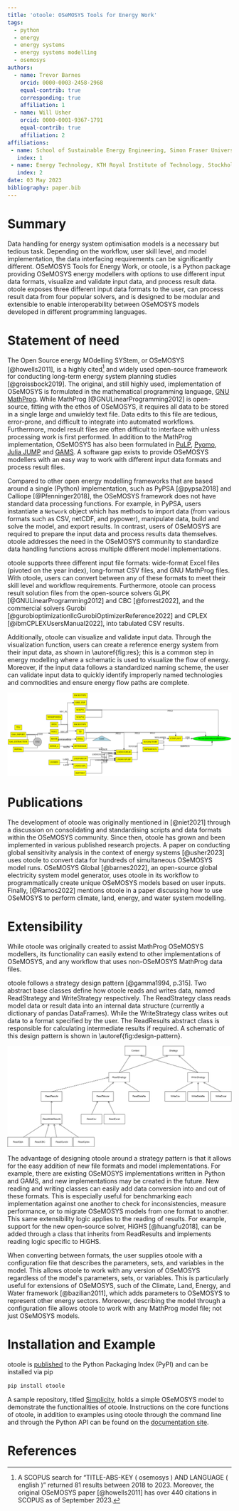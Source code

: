 ```yaml
---
title: 'otoole: OSeMOSYS Tools for Energy Work'
tags:
  - python
  - energy
  - energy systems
  - energy systems modelling
  - osemosys
authors:
  - name: Trevor Barnes
    orcid: 0000-0003-2458-2968
    equal-contrib: true
    corresponding: true
    affiliation: 1
  - name: Will Usher
    orcid: 0000-0001-9367-1791
    equal-contrib: true
    affiliation: 2
affiliations:
 - name: School of Sustainable Energy Engineering, Simon Fraser University, Vancouver, Canada
   index: 1
 - name: Energy Technology, KTH Royal Institute of Technology, Stockholm, Sweden
   index: 2
date: 03 May 2023
bibliography: paper.bib
---
```


# Summary

Data handling for energy system optimisation models is a necessary but tedious task. Depending on the workflow, user skill level, and model implementation, the data interfacing requirements can be significantly different. OSeMOSYS Tools for Energy Work, or otoole, is a Python package providing OSeMOSYS energy modellers with options to use different input data formats, visualize and validate input data, and process result data. otoole exposes three different input data formats to the user, can process result data from four popular solvers, and is designed to be modular and extensible to enable interoperability between OSeMOSYS models developed in different programming languages.

# Statement of need

The Open Source energy MOdelling SYStem, or OSeMOSYS [@howells2011], is a highly cited[^1] and widely used open-source framework for conducting long-term energy system planning studies [@groissbock2019]. The original, and still highly used, implementation of OSeMOSYS is formulated in the mathematical programming language, [GNU MathProg](https://github.com/OSeMOSYS/OSeMOSYS_GNU_MathProg). While MathProg [@GNULinearProgramming2012] is open-source, fitting with the ethos of OSeMOSYS, it requires all data to be stored in a single large and unwieldy text file. Data edits to this file are tedious, error-prone, and difficult to integrate into automated workflows. Furthermore, model result files are often difficult to interface with unless processing work is first performed. In addition to the MathProg implementation, OSeMOSYS has also been formulated in [PuLP](https://github.com/OSeMOSYS/OSeMOSYS_PuLP), [Pyomo](https://github.com/OSeMOSYS/OSeMOSYS_Pyomo), [Julia JUMP](https://github.com/sei-international/NemoMod.jl) and [GAMS](https://github.com/OSeMOSYS/OSeMOSYS_GAMS). A software gap exists to provide OSeMOSYS modellers with an easy way to work with different input data formats and process result files.

[^1]: A SCOPUS search for “TITLE-ABS-KEY ( osemosys ) AND LANGUAGE ( english )” returned 81 results between 2018 to 2023. Moreover, the original OSeMOSYS paper [@howells2011] has over 440 citations in SCOPUS as of September 2023.

Compared to other open energy modelling frameworks that are based around a single (Python) implementation, such as PyPSA [@pypsa2018] and Calliope [@Pfenninger2018], the OSeMOSYS framework does not have standard data processing functions. For example, in PyPSA, users instantiate a `Network` object which has methods to import data (from various formats such as CSV, netCDF, and pypower), manipulate data, build and solve the model, and export results. In contrast, users of OSeMOSYS are required to prepare the input data and process results data themselves. otoole addresses the need in the OSeMOSYS community to standardize data handling functions across multiple different model implementations.

otoole supports three different input file formats: wide-format Excel files (pivoted on the year index), long-format CSV files, and GNU MathProg files. With otoole, users can convert between any of these formats to meet their skill level and workflow requirements. Furthermore, otoole can process result solution files from the open-source solvers GLPK [@GNULinearProgramming2012] and CBC [@forrest2022], and the commercial solvers Gurobi [@gurobioptimizationllcGurobiOptimizerReference2022] and CPLEX [@ibmCPLEXUsersManual2022], into tabulated CSV results.

Additionally, otoole can visualize and validate input data. Through the visualization function, users can create a reference energy system from their input data, as shown in \autoref{fig:res}; this is a common step in energy modelling where a schematic is used to visualize the flow of energy. Moreover, if the input data follows a standardized naming scheme, the user can validate input data to quickly identify improperly named technologies and commodities and ensure energy flow paths are complete.

![Reference Energy System Example \label{fig:res}](images/res.png)

# Publications

The development of otoole was originally mentioned in [@niet2021] through a discussion on consolidating and standardising scripts and data formats within the OSeMOSYS community. Since then, otoole has grown and been implemented in various published research projects. A paper on conducting global sensitivity analysis in the context of energy systems [@usher2023] uses otoole to convert data for hundreds of simultaneous OSeMOSYS model runs. OSeMOSYS Global [@barnes2022], an open-source global electricity system model generator, uses otoole in its workflow to programmatically create unique OSeMOSYS models based on user inputs. Finally, [@Ramos2022] mentions otoole in a paper discussing how to use OSeMOSYS to perform climate, land, energy, and water system modelling.

# Extensibility

While otoole was originally created to assist MathProg OSeMOSYS modellers, its functionality can easily extend to other implementations of OSeMOSYS, and any workflow that uses non-OSeMOSYS MathProg data files.

otoole follows a strategy design pattern [@gamma1994, p.315]. Two abstract base classes define how otoole reads and writes data, named ReadStrategy and WriteStrategy respectively. The ReadStrategy class reads model data or result data into an internal data structure (currently a dictionary of pandas DataFrames). While the WriteStrategy class writes out data to a format specified by the user. The ReadResults abstract class is responsible for calculating intermediate results if required. A schematic of this design pattern is shown in \autoref{fig:design-pattern}.

![otoole Design Pattern \label{fig:design-pattern}](images/class-diagram.png)

The advantage of designing otoole around a strategy pattern is that it allows for the easy addition of new file formats and model implementations. For example, there are existing OSeMOSYS implementations written in Python and GAMS, and new implementations may be created in the future. New reading and writing classes can easily add data conversion into and out of these formats. This is especially useful for benchmarking each implementation against one another to check for inconsistencies, measure performance, or to migrate OSeMOSYS models from one format to another. This same extensibility logic applies to the reading of results. For example, support for the new open-source solver, HiGHS [@huangfu2018], can be added through a class that inherits from ReadResults and implements reading logic specific to HiGHS.

When converting between formats, the user supplies otoole with a configuration file that describes the parameters, sets, and variables in the model. This allows otoole to work with any version of OSeMOSYS regardless of the model's parameters, sets, or variables. This is particularly useful for extensions of OSeMOSYS, such of the Climate, Land, Energy, and Water framework [@bazilian2011], which adds parameters to OSeMOSYS to represent other energy sectors. Moreover, describing the model through a configuration file allows otoole to work with any MathProg model file; not just OSeMOSYS models.

# Installation and Example

otoole is [published](https://pypi.org/project/otoole/) to the Python Packaging Index (PyPI) and can be installed via pip

```bash
pip install otoole
```

A sample repository, titled [Simplicity](https://github.com/OSeMOSYS/simplicity), holds a simple OSeMOSYS model to demonstrate the functionalities of otoole. Instructions on the core functions of otoole, in addition to examples using otoole through the command line and through the Python API can be found on the [documentation site](https://otoole.readthedocs.io/en/latest/).

# References
